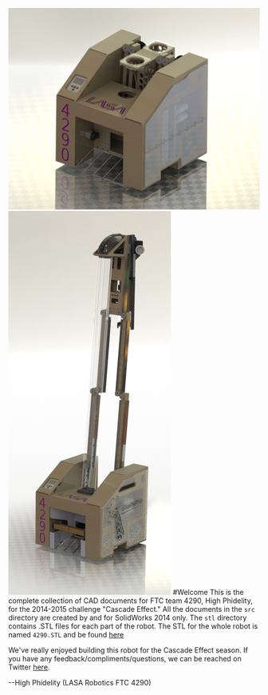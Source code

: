 ![Giraphphe Render 1](https://raw.githubusercontent.com/lasarobotics/GiraPHPHe/master/img/4290_Render.JPG?token=ABRJHC_AU9QcJxXdsF_vIlKebuswPWyEks5VNaXJwA%3D%3D)
![Giraphphe Render 2](https://raw.githubusercontent.com/lasarobotics/GiraPHPHe/master/img/giraphphpecropped.jpg?token=ABRJHBZmOqOkfb4XLtPOGn_9aFmO9fgqks5VNaYlwA%3D%3D)
#Welcome
This is the complete collection of CAD documents for FTC team 4290, High Phidelity, for the 2014-2015 challenge "Cascade Effect." All the documents in the `src` directory are created by and for SolidWorks 2014 only. The `stl` directory contains .STL files for each part of the robot. The STL for the whole robot is named `4290.STL` and be found [here](https://github.com/lasarobotics/GiraPHPHe/blob/master/4290.STL)

We've really enjoyed building this robot for the Cascade Effect season. If you have any feedback/compliments/questions, we can be reached on Twitter [here](https://twitter.com/lasa_ftc4290).

--High Phidelity (LASA Robotics FTC 4290)
